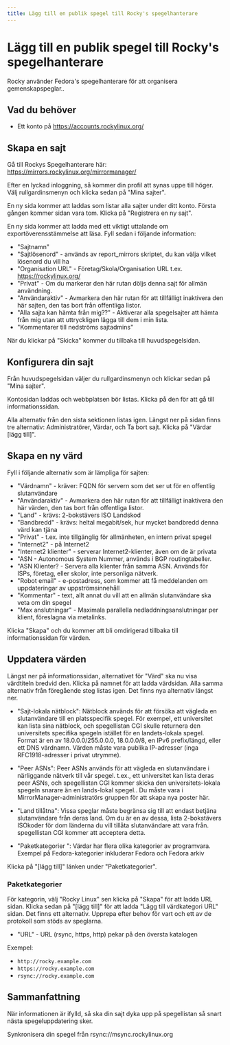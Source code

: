 ```yaml
---
title: Lägg till en publik spegel till Rocky's spegelhanterare
---
```


# Lägg till en publik spegel till Rocky's spegelhanterare

Rocky använder Fedora's spegelhanterare för att organisera gemenskapspeglar..

## Vad du behöver
* Ett konto på https://accounts.rockylinux.org/


## Skapa en sajt

Gå till Rockys Spegelhanterare här: https://mirrors.rockylinux.org/mirrormanager/

Efter en lyckad inloggning, så kommer din profil att synas uppe till höger. Välj rullgardinsmenyn och klicka sedan på "Mina sajter".

En ny sida kommer att laddas som listar alla sajter under ditt konto. Första gången kommer sidan vara tom. Klicka på "Registrera en ny sajt".

En ny sida kommer att ladda med ett viktigt uttalande om exportöverensstämmelse att läsa. Fyll sedan i följande information:
* "Sajtnamn"
* "Sajtlösenord" - används av report_mirrors skriptet, du kan välja vilket lösenord du vill ha
* "Organisation URL" - Företag/Skola/Organisation  URL t.ex. https://rockylinux.org/
* "Privat" - Om du markerar den här rutan döljs denna sajt för allmän användning.
* "Användaraktiv" - Avmarkera den här rutan för att tillfälligt inaktivera den här sajten, den tas bort från offentliga listor.
* "Alla sajta kan hämta från mig??" - Aktiverar alla spegelsajter att hämta från mig utan att uttryckligen lägga till dem i min lista.
* "Kommentarer till nedströms sajtadmins"

När du klickar på "Skicka" kommer du tillbaka till huvudspegelsidan.

## Konfigurera din sajt

Från huvudspegelsidan väljer du rullgardinsmenyn och klickar sedan på "Mina sajter".

Kontosidan laddas och webbplatsen bör listas. Klicka på den för att gå till informationssidan. 

Alla alternativ från den sista sektionen listas igen. Längst ner på sidan finns tre alternativ: Administratörer, Värdar, och Ta bort sajt. Klicka på "Värdar [lägg till]".

## Skapa en ny värd

Fyll i följande alternativ som är lämpliga för sajten:
* "Värdnamn" - kräver: FQDN för servern som det ser ut för en offentlig slutanvändare
* "Användaraktiv" - Avmarkera den här rutan för att tillfälligt inaktivera den här värden, den tas bort från offentliga listor.
* "Land" - krävs: 2-bokstävers ISO Landskod
* "Bandbredd" - krävs: heltal megabit/sek, hur mycket bandbredd denna värd kan tjäna
* "Privat" - t.ex. inte tillgänglig för allmänheten, en intern privat spegel
* "Internet2" - på Internet2 
* "Internet2 klienter" - serverar Internet2-klienter, även om de är privata
* "ASN - Autonomous System Nummer, används i BGP routingtabeller.
* "ASN Klienter? - Servera alla klienter från samma ASN. Används för ISPs, företag, eller skolor, inte personliga nätverk.
* "Robot email" - e-postadress, som kommer att få meddelanden om uppdateringar av uppströmsinnehåll
* "Kommentar" - text, allt annat du vill att en allmän slutanvändare ska veta om din spegel
* "Max anslutningar" - Maximala parallella nedladdningsanslutningar per klient, föreslagna via metalinks.

Klicka "Skapa" och du kommer att bli omdirigerad tillbaka till informationssidan för värden.

## Uppdatera värden

Längst ner på informationssidan, alternativet för "Värd" ska nu visa värdtiteln bredvid den. Klicka på namnet för att ladda värdsidan. Alla samma alternativ från föregående steg listas igen. Det finns nya alternativ längst ner.

* "Sajt-lokala nätblock":  Nätblock används för att försöka att vägleda en slutanvändare till en platsspecifik spegel. För exempel, ett universitet kan lista sina nätblock, och spegellistan CGI skulle returnera den universitets specifika spegeln istället för en landets-lokala spegel. Format är en av 18.0.0.0/255.0.0.0, 18.0.0.0/8, en IPv6 prefix/längd, eller ett DNS värdnamn. Värden måste vara publika IP-adresser (inga RFC1918-adresser i privat utrymme). 

* "Peer ASNs":  Peer ASNs används för att vägleda en slutanvändare i närliggande nätverk till vår spegel. t.ex., ett universitet kan lista deras peer ASNs, och spegellistan CGI kommer skicka den universitets-lokala spegeln snarare än en lands-lokal spegel.. Du måste vara i MirrorManager-administratörs gruppen för att skapa nya poster här.

* "Land tillåtna":  Vissa speglar måste begränsa sig till att endast betjäna slutanvändare från deras land. Om du är en av dessa, lista 2-bokstävers ISOkoder för dom länderna du vill tillåta slutanvändare att vara från. spegellistan CGI kommer att acceptera detta. 

* "Paketkategorier ":  Värdar har flera olika kategorier av programvara. Exempel på Fedora-kategorier inkluderar Fedora och Fedora arkiv 

Klicka på "[lägg till]" länken under "Paketkategorier".

### Paketkategorier

För kategorin, välj "Rocky Linux" sen klicka på "Skapa" för att ladda URL sidan. Klicka sedan på "[lägg till]" för att ladda "Lägg till värdkategori URL" sidan. Det finns ett alternativ. Upprepa efter behov för vart och ett av de protokoll som stöds av speglarna.

* "URL" - URL (rsync, https, http) pekar på den översta katalogen

Exempel:
* `http://rocky.example.com`
* `https://rocky.example.com`
* `rsync://rocky.example.com`


## Sammanfattning

När informationen är ifylld, så ska din sajt dyka upp på spegellistan så snart nästa spegeluppdatering sker.

Synkronisera din spegel från rsync://msync.rockylinux.org
